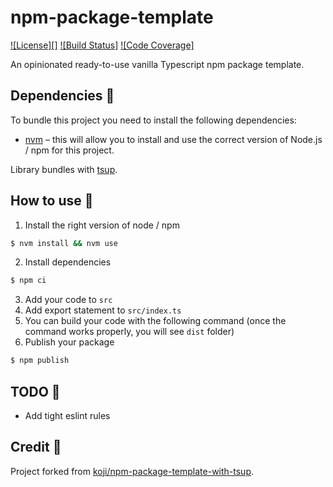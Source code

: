 # npm-package-template

[![License][]](https://opensource.org/licenses/Apache-2.0)
[![Build Status]](https://github.com/MarwanEB/beautiful-sqlstring/actions/workflows/ci.yml)
[![Code Coverage]](https://codecov.io/gh/MarwanEB/npm-package-template)

An opinionated ready-to-use vanilla Typescript npm package template.

## Dependencies 🔗

To bundle this project you need to install the following dependencies:

- [nvm](https://github.com/nvm-sh/nvm?tab=readme-ov-file#installing-and-updating) – this will allow you to install and use the correct version of Node.js / npm for this project.

Library bundles with [tsup](https://tsup.egoist.dev/).

## How to use 📖

1. Install the right version of node / npm

```sh
$ nvm install && nvm use
```

2. Install dependencies

```sh
$ npm ci
```

3. Add your code to `src`
4. Add export statement to `src/index.ts`
5. You can build your code with the following command (once the command works properly, you will see `dist` folder)
6. Publish your package

```zsh
$ npm publish
```

## TODO 📝

- Add tight eslint rules

## Credit 🙏

Project forked from [koji/npm-package-template-with-tsup](https://github.com/koji/npm-package-template-with-tsup).
